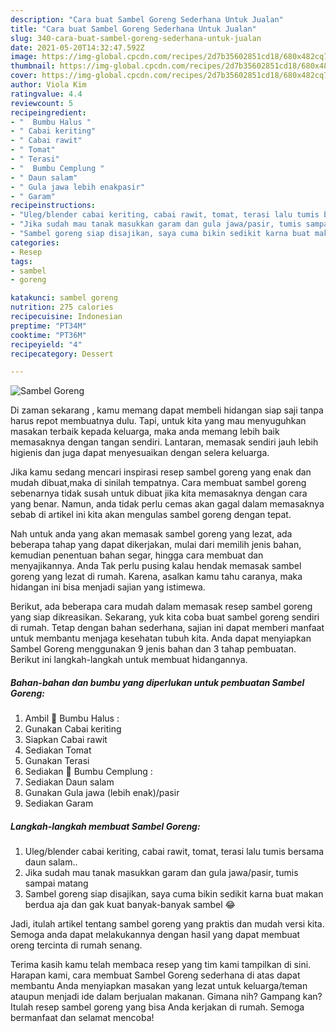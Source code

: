 ```yaml
---
description: "Cara buat Sambel Goreng Sederhana Untuk Jualan"
title: "Cara buat Sambel Goreng Sederhana Untuk Jualan"
slug: 340-cara-buat-sambel-goreng-sederhana-untuk-jualan
date: 2021-05-20T14:32:47.592Z
image: https://img-global.cpcdn.com/recipes/2d7b35602851cd18/680x482cq70/sambel-goreng-foto-resep-utama.jpg
thumbnail: https://img-global.cpcdn.com/recipes/2d7b35602851cd18/680x482cq70/sambel-goreng-foto-resep-utama.jpg
cover: https://img-global.cpcdn.com/recipes/2d7b35602851cd18/680x482cq70/sambel-goreng-foto-resep-utama.jpg
author: Viola Kim
ratingvalue: 4.4
reviewcount: 5
recipeingredient:
- "  Bumbu Halus "
- " Cabai keriting"
- " Cabai rawit"
- " Tomat"
- " Terasi"
- "  Bumbu Cemplung "
- " Daun salam"
- " Gula jawa lebih enakpasir"
- " Garam"
recipeinstructions:
- "Uleg/blender cabai keriting, cabai rawit, tomat, terasi lalu tumis bersama daun salam.."
- "Jika sudah mau tanak masukkan garam dan gula jawa/pasir, tumis sampai matang"
- "Sambel goreng siap disajikan, saya cuma bikin sedikit karna buat makan berdua aja dan gak kuat banyak-banyak sambel 😂"
categories:
- Resep
tags:
- sambel
- goreng

katakunci: sambel goreng 
nutrition: 275 calories
recipecuisine: Indonesian
preptime: "PT34M"
cooktime: "PT36M"
recipeyield: "4"
recipecategory: Dessert

---
```



![Sambel Goreng](https://img-global.cpcdn.com/recipes/2d7b35602851cd18/680x482cq70/sambel-goreng-foto-resep-utama.jpg)

Di zaman  sekarang , kamu memang dapat membeli hidangan siap saji tanpa harus repot membuatnya dulu. Tapi, untuk kita yang mau menyuguhkan masakan terbaik kepada keluarga, maka anda memang lebih baik memasaknya dengan tangan sendiri. Lantaran, memasak sendiri jauh lebih higienis dan juga dapat menyesuaikan dengan selera keluarga.

Jika kamu sedang mencari inspirasi resep sambel goreng yang enak dan mudah dibuat,maka di sinilah tempatnya. Cara membuat sambel goreng  sebenarnya tidak susah untuk dibuat jika kita memasaknya dengan cara yang benar. Namun, anda tidak perlu cemas akan gagal dalam memasaknya 
sebab di artikel ini kita akan mengulas sambel goreng dengan tepat.  



Nah untuk anda yang akan memasak sambel goreng yang lezat, ada beberapa tahap yang dapat dikerjakan, mulai dari memilih jenis bahan, kemudian penentuan bahan segar, hingga cara membuat dan menyajikannya. Anda Tak perlu pusing kalau hendak memasak sambel goreng yang lezat di rumah. Karena, asalkan kamu  tahu caranya, maka hidangan ini bisa menjadi sajian yang istimewa.

Berikut, ada beberapa cara mudah dalam memasak resep sambel goreng yang siap dikreasikan. Sekarang, yuk kita coba buat sambel goreng sendiri di rumah. Tetap dengan bahan sederhana, sajian ini dapat memberi manfaat untuk membantu menjaga kesehatan tubuh kita. Anda dapat menyiapkan Sambel Goreng menggunakan 9 jenis bahan dan 3 tahap pembuatan. Berikut ini langkah-langkah untuk membuat hidangannya.

<!--inarticleads1-->

##### Bahan-bahan dan bumbu yang diperlukan untuk pembuatan Sambel Goreng:

1. Ambil  🥣 Bumbu Halus :
1. Gunakan  Cabai keriting
1. Siapkan  Cabai rawit
1. Sediakan  Tomat
1. Gunakan  Terasi
1. Sediakan  🥗 Bumbu Cemplung :
1. Sediakan  Daun salam
1. Gunakan  Gula jawa (lebih enak)/pasir
1. Sediakan  Garam




<!--inarticleads2-->

##### Langkah-langkah membuat Sambel Goreng:

1. Uleg/blender cabai keriting, cabai rawit, tomat, terasi lalu tumis bersama daun salam..
1. Jika sudah mau tanak masukkan garam dan gula jawa/pasir, tumis sampai matang
1. Sambel goreng siap disajikan, saya cuma bikin sedikit karna buat makan berdua aja dan gak kuat banyak-banyak sambel 😂




Jadi, itulah artikel tentang  sambel goreng  yang praktis dan mudah versi kita. Semoga anda dapat melakukannya dengan hasil yang dapat membuat oreng tercinta di rumah senang. 

Terima kasih kamu telah membaca resep yang tim kami tampilkan di sini. Harapan kami, cara membuat  Sambel Goreng sederhana di atas dapat membantu Anda menyiapkan masakan yang lezat untuk keluarga/teman ataupun menjadi ide dalam berjualan makanan. Gimana nih? Gampang kan? Itulah resep sambel goreng yang bisa Anda kerjakan di rumah. Semoga bermanfaat dan selamat mencoba!

